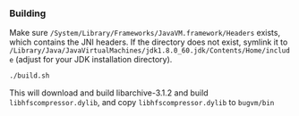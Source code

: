 ### Building
Make sure `/System/Library/Frameworks/JavaVM.framework/Headers` exists, which contains the 
JNI headers. If the directory does not exist, symlink it to `/Library/Java/JavaVirtualMachines/jdk1.8.0_60.jdk/Contents/Home/include` (adjust for your JDK installation directory).

```bash
./build.sh
```

This will download and build libarchive-3.1.2 and build `libhfscompressor.dylib`, and copy `libhfscompressor.dylib` to `bugvm/bin`
